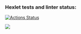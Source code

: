 ### Hexlet tests and linter status:
[![Actions Status](https://github.com/SpimenS/python-project-49/actions/workflows/hexlet-check.yml/badge.svg)](https://github.com/SpimenS/python-project-49/actions)

<a href="https://codeclimate.com/github/SpimenS/python-project-49/maintainability"><img 
src="https://api.codeclimate.com/v1/badges/2101b62a1eaa97209a2a/maintainability" /></a>
